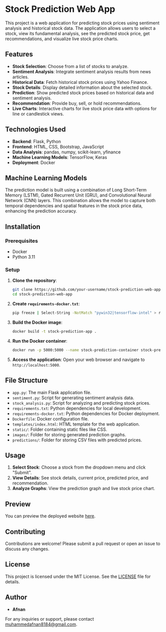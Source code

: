 ﻿# Stock Prediction Web App

This project is a web application for predicting stock prices using sentiment analysis and historical stock data. The application allows users to select a stock, view its fundamental analysis, see the predicted stock price, get recommendations, and visualize live stock price charts.

## Features

- **Stock Selection**: Choose from a list of stocks to analyze.
- **Sentiment Analysis**: Integrate sentiment analysis results from news articles.
- **Historical Data**: Fetch historical stock prices using Yahoo Finance.
- **Stock Details**: Display detailed information about the selected stock.
- **Prediction**: Show predicted stock prices based on historical data and sentiment analysis.
- **Recommendation**: Provide buy, sell, or hold recommendations.
- **Live Charts**: Interactive charts for live stock price data with options for line or candlestick views.

## Technologies Used

- **Backend**: Flask, Python
- **Frontend**: HTML, CSS, Bootstrap, JavaScript
- **Data Analysis**: pandas, numpy, scikit-learn, yfinance
- **Machine Learning Models**: TensorFlow, Keras
- **Deployment**: Docker

## Machine Learning Models

The prediction model is built using a combination of Long Short-Term Memory (LSTM), Gated Recurrent Unit (GRU), and Convolutional Neural Network (CNN) layers. This combination allows the model to capture both temporal dependencies and spatial features in the stock price data, enhancing the prediction accuracy.

## Installation

### Prerequisites

- Docker
- Python 3.11

### Setup

1. **Clone the repository**:
    ```sh
    git clone https://github.com/your-username/stock-prediction-web-app.git
    cd stock-prediction-web-app
    ```

2. **Create `requirements-docker.txt`**:
    ```sh
    pip freeze | Select-String -NotMatch "pywin32|tensorflow-intel" > requirements-docker.txt
    ```

3. **Build the Docker image**:
    ```sh
    docker build -t stock-prediction-app .
    ```

4. **Run the Docker container**:
    ```sh
    docker run -p 5000:5000 --name stock-prediction-container stock-prediction-app
    ```

5. **Access the application**:
    Open your web browser and navigate to `http://localhost:5000`.

## File Structure

- `app.py`: The main Flask application file.
- `sentiment.py`: Script for generating sentiment analysis data.
- `stock_analysis.py`: Script for analyzing and predicting stock prices.
- `requirements.txt`: Python dependencies for local development.
- `requirements-docker.txt`: Python dependencies for Docker deployment.
- `Dockerfile`: Docker configuration file.
- `templates/index.html`: HTML template for the web application.
- `static/`: Folder containing static files like CSS.
- `images/`: Folder for storing generated prediction graphs.
- `predictions/`: Folder for storing CSV files with predicted prices.

## Usage

1. **Select Stock**: Choose a stock from the dropdown menu and click "Submit".
2. **View Details**: See stock details, current price, predicted price, and recommendation.
3. **Analyze Graphs**: View the prediction graph and live stock price chart.

## Preview

You can preview the deployed website [here](https://smartstockinsight.onrender.com/).

## Contributing

Contributions are welcome! Please submit a pull request or open an issue to discuss any changes.

## License

This project is licensed under the MIT License. See the [LICENSE](LICENSE) file for details.

## Author

- **Afnan**

For any inquiries or support, please contact [muhammedafnan8184@gmail.com](mailto://muhammedafnan8184@gmail.com).
